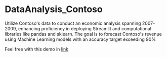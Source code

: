 # DataAnalysis_Contoso
 Utilize Contoso's data to conduct an economic analysis spanning 2007-2009, enhancing proficiency in deploying Streamlit and computational libraries like pandas and sklearn. The goal is to forecast Contoso's revenue using Machine Learning models with an accuracy target exceeding 90%

Feel free with this demo in [link](https://dataanalysiscontoso.streamlit.app/)
